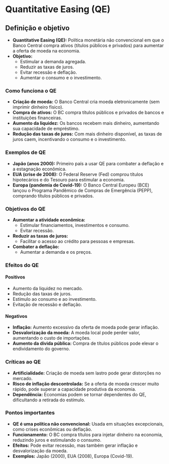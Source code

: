 # Quantitative Easing (QE)

## Definição e objetivo
- **Quantitative Easing (QE):** Política monetária não convencional em que o Banco Central compra ativos (títulos públicos e privados) para aumentar a oferta de moeda na economia.
- **Objetivo:**
  - Estimular a demanda agregada.
  - Reduzir as taxas de juros.
  - Evitar recessão e deflação.
  - Aumentar o consumo e o investimento.

### Como funciona o QE
- **Criação de moeda:** O Banco Central cria moeda eletronicamente (sem imprimir dinheiro físico).
- **Compra de ativos:** O BC compra títulos públicos e privados de bancos e instituições financeiras.
- **Aumento da liquidez:** Os bancos recebem mais dinheiro, aumentando sua capacidade de empréstimo.
- **Redução das taxas de juros:** Com mais dinheiro disponível, as taxas de juros caem, incentivando o consumo e o investimento.

### Exemplos de QE
- **Japão (anos 2000):** Primeiro país a usar QE para combater a deflação e a estagnação econômica.
- **EUA (crise de 2008):** O Federal Reserve (Fed) comprou títulos hipotecários e do Tesouro para estimular a economia.
- **Europa (pandemia de Covid-19):** O Banco Central Europeu (BCE) lançou o Programa Pandêmico de Compras de Emergência (PEPP), comprando títulos públicos e privados.

### Objetivos do QE
- **Aumentar a atividade econômica:**
  - Estimular financiamentos, investimentos e consumo.
  - Evitar recessão.
- **Reduzir as taxas de juros:**
  - Facilitar o acesso ao crédito para pessoas e empresas.
- **Combater a deflação:**
  - Aumentar a demanda e os preços.

### Efeitos do QE

#### Positivos
- Aumento da liquidez no mercado.
- Redução das taxas de juros.
- Estímulo ao consumo e ao investimento.
- Evitação de recessão e deflação.

#### Negativos
- **Inflação:** Aumento excessivo da oferta de moeda pode gerar inflação.
- **Desvalorização da moeda:** A moeda local pode perder valor, aumentando o custo de importações.
- **Aumento da dívida pública:** Compra de títulos públicos pode elevar o endividamento do governo.

### Críticas ao QE
- **Artificialidade:** Criação de moeda sem lastro pode gerar distorções no mercado.
- **Risco de inflação descontrolada:** Se a oferta de moeda crescer muito rápido, pode superar a capacidade produtiva da economia.
- **Dependência:** Economias podem se tornar dependentes do QE, dificultando a retirada do estímulo.

### Pontos importantes
- **QE é uma política não convencional:** Usada em situações excepcionais, como crises econômicas ou deflação.
- **Funcionamento:** O BC compra títulos para injetar dinheiro na economia, reduzindo juros e estimulando o consumo.
- **Efeitos:** Pode evitar recessão, mas também gerar inflação e desvalorização da moeda.
- **Exemplos:** Japão (2000), EUA (2008), Europa (Covid-19).